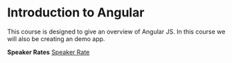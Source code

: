 # Introduction to Angular
This course is designed to give an overview of Angular JS. In this course we will also be creating an demo app. 

**Speaker Rates**
  <a href="#https://speakerrate.com/talks/69711-introduction-to-angular"> Speaker Rate</a>
  
  
